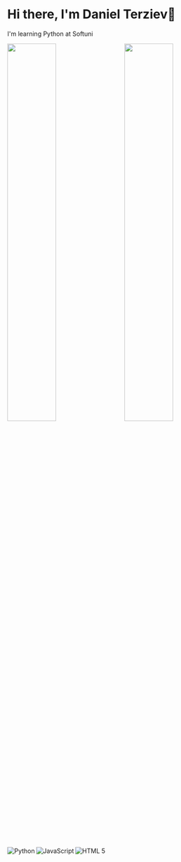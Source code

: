 # Hi there, I'm Daniel Terziev👋
I'm learning Python at Softuni

<img align='left' width='47%' src='https://github-readme-stats.vercel.app/api?username=danielterziev92&show_icons=true&theme=onedark' />
<img align='right' width='47%' src='https://github-readme-stats.vercel.app/api/top-langs/?username=danielterziev92&layout=compact' />


<img align='left' alt='Python' src='https://img.shields.io/badge/python-3670A0?style=for-the-badge&logo=python&logoColor=ffdd54' />
<img align='left' alt='JavaScript' src='https://img.shields.io/badge/javascript-%23323330.svg?style=for-the-badge&logo=javascript&logoColor=%23F7DF1E' />
<img align='left' alt='HTML 5' src='https://img.shields.io/badge/html5-%23E34F26.svg?style=for-the-badge&logo=html5&logoColor=white' />
